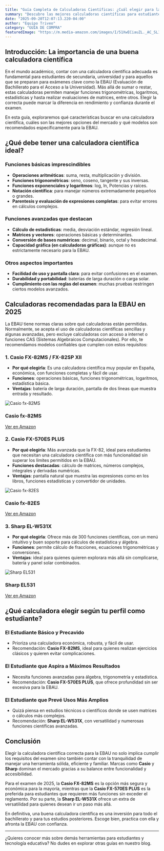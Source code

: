 ```yaml
---
title: "Guía Completa de Calculadoras Científicas: ¿Cuál elegir para la EBAU en 2025?"
summary: "Descubre las mejores calculadoras científicas para estudiantes y cuáles son las recomendadas para superar con éxito la EBAU."
date: "2025-09-20T12:07:13.220-04:00"
author: "Equipo Triveo"
category: "GUÍA DE COMPRA"
featuredImage: "https://m.media-amazon.com/images/I/51XwECiauZL._AC_SL1024_.jpg"
---
```


## Introducción: La importancia de una buena calculadora científica

En el mundo académico, contar con una calculadora científica adecuada es fundamental para estudiantes de secundaria, universidad y para aquellos que se preparan para exámenes clave como la EBAU (Evaluación de Bachillerato para el Acceso a la Universidad). Más allá de sumar o restar, estas calculadoras permiten manejar funciones trigonométricas, logaritmos, estadísticas y hasta realizar evaluaciones de matrices, entre otros. Elegir la correcta puede marcar la diferencia en rendimiento y confianza durante el examen.

En esta guía, exploraremos qué características buscar en una calculadora científica, cuáles son las mejores opciones del mercado y qué modelos son recomendados específicamente para la EBAU.

## ¿Qué debe tener una calculadora científica ideal?

### Funciones básicas imprescindibles

- **Operaciones aritméticas**: suma, resta, multiplicación y división.
- **Funciones trigonométricas**: seno, coseno, tangente y sus inversas.
- **Funciones exponenciales y logaritmos**: log, ln, Potencias y raíces.
- **Notación científica**: para manejar números extremadamente pequeños o grandes.
- **Parentesis y evaluación de expresiones completas**: para evitar errores en cálculos complejos.

### Funciones avanzadas que destacan

- **Cálculo de estadísticas**: media, desviación estándar, regresión lineal.
- **Matrices y vectores**: operaciones básicas y determinantes.
- **Conversión de bases numéricas**: decimal, binario, octal y hexadecimal.
- **Capacidad gráfica (en calculadoras gráficas)**: aunque no es estrictamente necesario para la EBAU.

### Otros aspectos importantes

- **Facilidad de uso y pantalla clara**: para evitar confusiones en el examen.
- **Durabilidad y portabilidad**: baterías de larga duración o carga solar.
- **Cumplimiento con las reglas del examen**: muchas pruebas restringen ciertos modelos avanzados.

## Calculadoras recomendadas para la EBAU en 2025

La EBAU tiene normas claras sobre qué calculadoras están permitidas. Normalmente, se acepta el uso de calculadoras científicas sencillas y algunas avanzadas, pero excluye calculadoras con acceso a internet o funciones CAS (Sistemas Algebraicos Computacionales). Por ello, te recomendamos modelos confiables que cumplen con estos requisitos:

### 1. Casio FX-82MS / FX-82SP XII

- **Por qué elegirla**: Es una calculadora científica muy popular en España, económica, con funciones completas y fácil de usar.
- **Funciones**: operaciones básicas, funciones trigonométricas, logaritmos, estadística básica.
- **Ventajas**: batería de larga duración, pantalla de dos líneas que muestra entrada y resultado.
<div class="product-card">
  <img src="https://m.media-amazon.com/images/I/51XwECiauZL._AC_SL1024_.jpg" alt="Casio fx-82MS" class="product-image">
  <div class="product-content">
    <h3 class="product-title">Casio fx-82MS</h3>
    <a href="https://amzn.to/46DukIi" target="_blank" rel="noopener noreferrer" class="product-button">
      Ver en Amazon
    </a>
  </div>
</div>  

### 2. Casio FX-570ES PLUS

- **Por qué elegirla**: Más avanzada que la FX-82, ideal para estudiantes que necesitan una calculadora científica con más funcionalidad sin superar los límites permitidos en la EBAU.
- **Funciones destacadas**: cálculo de matrices, números complejos, integrales y derivadas numéricas.
- **Ventajas**: pantalla natural que muestra las expresiones como en los libros, funciones estadísticas y convertidor de unidades.
<div class="product-card">
  <img src="https://m.media-amazon.com/images/I/61byVMBCM4L._AC_SL1024_.jpg" alt="Casio fx-82ES" class="product-image">
  <div class="product-content">
    <h3 class="product-title">Casio fx-82ES</h3>
    <a href="https://amzn.to/3K5uall" target="_blank" rel="noopener noreferrer" class="product-button">
      Ver en Amazon
    </a>
  </div>
</div>  

### 3. Sharp EL-W531X

- **Por qué elegirla**: Ofrece más de 300 funciones científicas, con un menú intuitivo y buen soporte para cálculos de estadística y álgebra.
- **Funciones**: permite cálculo de fracciones, ecuaciones trigonométricas y conversiones.
- **Ventajas**: ideal para quienes quieren explorara más allá sin complicarse, batería y panel solar combinados.
<div class="product-card">
  <img src="https://m.media-amazon.com/images/I/712fpuClzyL._AC_SL1500_.jpg" alt="Sharp EL531" class="product-image">
  <div class="product-content">
    <h3 class="product-title">Sharp EL531</h3>
    <a href="https://amzn.to/421yJDl" target="_blank" rel="noopener noreferrer" class="product-button">
      Ver en Amazon
    </a>
  </div>
</div>  

## ¿Qué calculadora elegir según tu perfil como estudiante?

### El Estudiante Básico y Precavido

- Prioriza una calculadora económica, robusta, y fácil de usar.
- Recomendación: **Casio FX-82MS**, ideal para quienes realizan ejercicios clásicos y quieren evitar complicaciones.

### El Estudiante que Aspira a Máximos Resultados

- Necesita funciones avanzadas para álgebra, trigonometría y estadística.
- Recomendación: **Casio FX-570ES PLUS**, que ofrece profundidad sin ser excesiva para la EBAU.

### El Estudiante que Prevé Usos Más Amplios

- Quizá piensa en estudios técnicos o científicos donde se usen matrices o cálculos más complejos.
- Recomendación: **Sharp EL-W531X**, con versatilidad y numerosas funciones científicas avanzadas.

## Conclusión

Elegir la calculadora científica correcta para la EBAU no solo implica cumplir los requisitos del examen sino también contar con la tranquilidad de manejar una herramienta sólida, eficiente y familiar. Marcas como **Casio** y **Sharp** dominan el mercado gracias a su balance entre funcionalidad y accesibilidad.

Para el examen de 2025, la **Casio FX-82MS** es la opción más segura y económica para la mayoría, mientras que la **Casio FX-570ES PLUS** es la preferida para estudiantes que requieren más funciones sin exceder el reglamento. Por su parte, la **Sharp EL-W531X** ofrece un extra de versatilidad para quienes desean ir un paso más allá.

En definitiva, una buena calculadora científica es una inversión para todo el bachillerato y para tus estudios posteriores. Escoge bien, practica con ella y afronta la EBAU con confianza.

---

¿Quieres conocer más sobre demás herramientas para estudiantes y tecnología educativa? No dudes en explorar otras guías en nuestro blog.